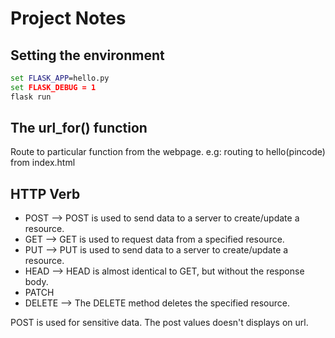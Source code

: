 # Project Notes

## Setting the environment

~~~cmd
set FLASK_APP=hello.py
set FLASK_DEBUG = 1
flask run
~~~

## The url_for() function

Route to particular function from the webpage.
e.g: routing to hello(pincode) from index.html

## HTTP Verb

- POST --> POST is used to send data to a server to create/update a resource.
- GET --> GET is used to request data from a specified resource.
- PUT --> PUT is used to send data to a server to create/update a resource.
- HEAD --> HEAD is almost identical to GET, but without the response body.
- PATCH
- DELETE --> The DELETE method deletes the specified resource.

POST is used for sensitive data. The post values doesn't displays on url.
